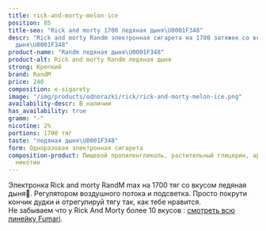 ```yaml
---
title: rick-and-morty-melon-ice
position: 85
title-seo: "Rick and morty 1700 ледяная дыня\U0001F348"
descr: "Rick and morty Randm электронная сигарета на 1700 затяжек со вкусом ледяная
  дыня\U0001F348"
product-name: "Randm ледяная дыня\U0001F348"
product-alt: Rick and morty Randm ледяная дыня
strong: Крепкий
brand: RandM
price: 240
composition: e-sigarety
image: "/img/products/odnorazki/rick/rick-and-morty-melon-ice.png"
availability-descr: В наличии
has_availability: true
gramm: "-"
nicotine: 2%
portions: 1700 тяг
taste: "ледяная дыня\U0001F348"
form: Одноразовая электронная сигарета
composition-product: Пищевой пропиленгликоль, растительный глицерин, ароматизатор,
  никотин
---
```


Электронка Rick and morty ️RandM max на 1700 тяг со вкусом ледяная дыня🍈. Регулятором воздушного потока и подсветка. Просто покрути кончик дудки и отрегулируй тягу так, как тебе нравится.<br>
Не забываем что у Rick And Morty более 10 вкусов : [смотреть всю линейку Fumari](/pods-rick-and-morty).